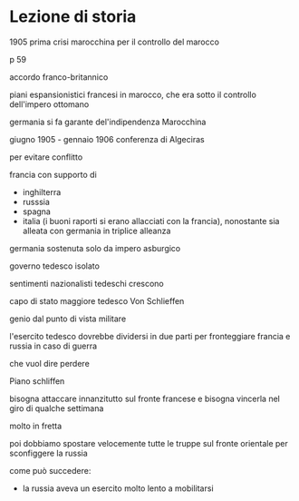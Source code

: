 # Lezione di storia

1905 prima crisi marocchina per il controllo del marocco

p 59

accordo franco-britannico


piani espansionistici francesi in marocco, che era sotto il controllo dell'impero ottomano

germania si fa garante del'indipendenza Marocchina

 giugno 1905 - gennaio 1906 
conferenza di Algeciras


per evitare conflitto

francia con supporto di
* inghilterra
* russsia
* spagna
* italia (i buoni raporti si erano allacciati con la francia), nonostante sia alleata con germania in triplice alleanza

germania sostenuta solo da impero asburgico

governo tedesco isolato

sentimenti nazionalisti tedeschi crescono



capo di stato maggiore tedesco
Von Schlieffen

genio dal punto di vista militare

l'esercito tedesco dovrebbe dividersi in due parti  per fronteggiare francia e russia in caso di guerra

che vuol dire perdere


Piano schliffen

bisogna attaccare innanzitutto sul fronte francese e bisogna vincerla nel giro di qualche settimana

molto in fretta

poi dobbiamo spostare velocemente tutte le truppe sul fronte orientale per sconfiggere la russia

come può succedere:
* la russia aveva un esercito molto lento a mobilitarsi
<!--stackedit_data:
eyJoaXN0b3J5IjpbNDMxNjc0NjY5LC0xNzA5MzE0MDM2XX0=
-->